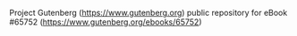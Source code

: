 Project Gutenberg (https://www.gutenberg.org) public repository for
eBook #65752 (https://www.gutenberg.org/ebooks/65752)
